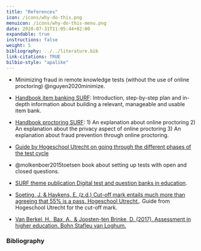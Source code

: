 ```yaml
---
title: "References"
icon: /icons/why-do-this.png
menuicon: /icons/why-do-this-menu.png
date: 2020-07-31T11:05:44+02:00
expandable: true
instructions: false
weight: 5
bibliography: ../../literature.bib
link-citations: TRUE
bilbio-style: "apalike"
---
```


* Minimizing fraud in remote knowledge tests (without the use of online proctoring) @nguyen2020minimize.  

* [Handbook item banking SURF](https://werkgroep-toetsen-op-afstand.github.io/Handbook-Item-Banking/): Introduction, step-by-step plan and in-depth information about building a relevant, manageable and usable item bank.

* [Handbook proctoring SURF](https://www.surf.nl/files/2019-01/surf_handboekitembank_web.pdf): 1) An explanation about online proctoring 2) An explanation about the privacy aspect of online proctoring 3) An explanation about fraud prevention through online proctoring.

* [Guide by Hogeschool Utrecht on going through the different phases of the test cycle](https://husite.nl/toetsing-nieuw/toetscyclus)  

* @molkenboer2015toetsen book about setting up tests with open and closed questions.  

* [SURF theme publication Digital test and question banks in education]( https://www.surf.nl/files/2019-02/thema-uitgave-itembanken_-webversie_def.pdf).  

* [Soeting, J. & Haykens, E. (z.d.) Cut-off mark entails much more than agreeing that 55% is a pass. Hogeschool Utrecht.](https://husite.nl/toetsing-nieuw/wp-content/uploads/sites/299/2020/02/Cesuurbepaling.pdf). Guide from Hogeschool Utrecht for the cut-off mark.  

* [Van Berkel, H., Bax, A., & Joosten-ten Brinke, D. (2017). Assessment in higher education. Bohn Stafleu van Loghum.](https://remindo-support.sites.uu.nl/wp-content/uploads/sites/79/2020/03/Toetsen-in-het-Hoger-Onderwijs-van-Berkel-Bax-Joosten-ten-Brinke.pdf)


### Bibliography
